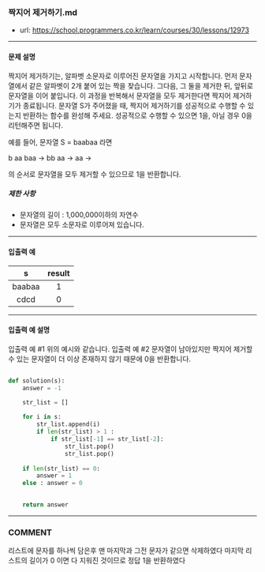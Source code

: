 ### 짝지어 제거하기.md

 - url: https://school.programmers.co.kr/learn/courses/30/lessons/12973
 
 --------
 
#### 문제 설명
짝지어 제거하기는, 알파벳 소문자로 이루어진 문자열을 가지고 시작합니다. 먼저 문자열에서 같은 알파벳이 2개 붙어 있는 짝을 찾습니다. 그다음, 그 둘을 제거한 뒤, 앞뒤로 문자열을 이어 붙입니다. 이 과정을 반복해서 문자열을 모두 제거한다면 짝지어 제거하기가 종료됩니다. 문자열 S가 주어졌을 때, 짝지어 제거하기를 성공적으로 수행할 수 있는지 반환하는 함수를 완성해 주세요. 성공적으로 수행할 수 있으면 1을, 아닐 경우 0을 리턴해주면 됩니다.

예를 들어, 문자열 S = baabaa 라면

b aa baa → bb aa → aa →

의 순서로 문자열을 모두 제거할 수 있으므로 1을 반환합니다.

##### 제한 사항
 - 문자열의 길이 : 1,000,000이하의 자연수
 - 문자열은 모두 소문자로 이루어져 있습니다.
--------
 
#### 입출력 예
|s|result|
|:---:|:---:|
|baabaa|1|
|cdcd|0|
 
--------

#### 입출력 예 설명

입출력 예 #1
위의 예시와 같습니다.
입출력 예 #2
문자열이 남아있지만 짝지어 제거할 수 있는 문자열이 더 이상 존재하지 않기 때문에 0을 반환합니다.

```python

def solution(s):
    answer = -1

    str_list = []
    
    for i in s:
        str_list.append(i)
        if len(str_list) > 1 :
            if str_list[-1] == str_list[-2]:
                str_list.pop()
                str_list.pop()
        
    if len(str_list) == 0:
        answer = 1 
    else : answer = 0
        

    return answer

```

------
### COMMENT
리스트에 문자를 하나씩 담은후 맨 마지막과 그전 문자가 같으면 삭제하였다
마지막 리스트의 길이가 0 이면 다 지워진 것이므로 정답 1을 반환하였다


